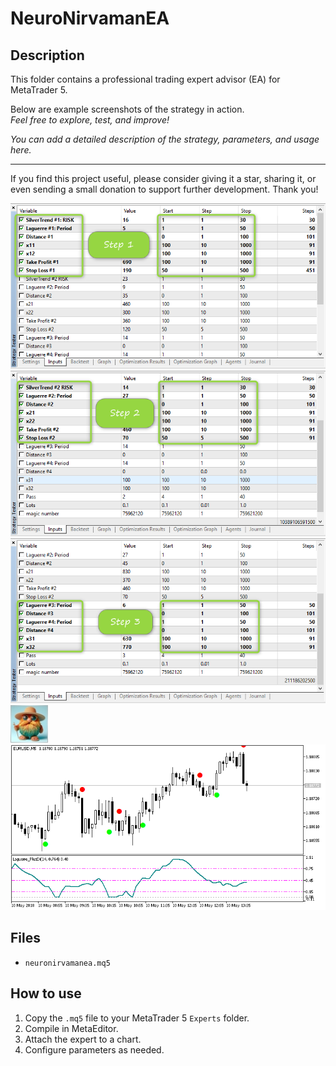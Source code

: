 # NeuroNirvamanEA

## Description
This folder contains a professional trading expert advisor (EA) for MetaTrader 5.

Below are example screenshots of the strategy in action.  
*Feel free to explore, test, and improve!*

*You can add a detailed description of the strategy, parameters, and usage here.*

---

If you find this project useful, please consider giving it a star, sharing it, or even sending a small donation to support further development. Thank you!

![Screenshot](2018-05-11_13h22_46.png)
![Screenshot](2018-05-11_13h27_40.png)
![Screenshot](2018-05-11_13h35_40.png)
![Screenshot](65d8b5a2-f9d9.jpg)
![Screenshot](NeuroNirvamanEA.png)

## Files
- `neuronirvamanea.mq5`

## How to use
1. Copy the `.mq5` file to your MetaTrader 5 `Experts` folder.
2. Compile in MetaEditor.
3. Attach the expert to a chart.
4. Configure parameters as needed.
